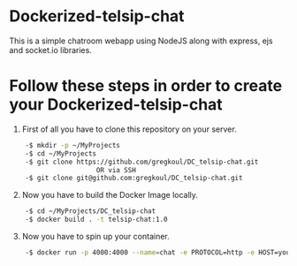 # Dockerized-telsip-chat
This is a simple chatroom webapp using NodeJS along with express, ejs and socket.io libraries.

# Follow these steps in order to create your Dockerized-telsip-chat

1. First of all you have to clone this repository on your server.
```bash
    -$ mkdir -p ~/MyProjects
    -$ cd ~/MyProjects
    -$ git clone https://github.com/gregkoul/DC_telsip-chat.git
                      OR via SSH
    -$ git clone git@github.com:gregkoul/DC_telsip-chat.git
```
2. Now you have to build the Docker Image locally.
```bash
    -$ cd ~/MyProjects/DC_telsip-chat
    -$ docker build . -t telsip-chat:1.0
```
3. Now you have to spin up your container.

```bash
    -$ docker run -p 4000:4000 --name=chat -e PROTOCOL=http -e HOST=your.domain.gr -e PORT=4000 telsip-chat:1.0
```
